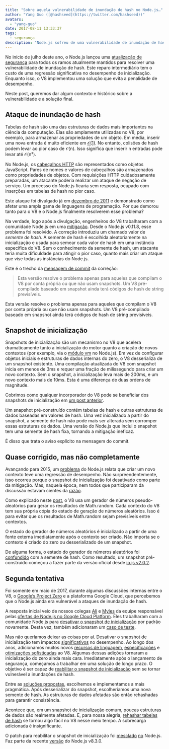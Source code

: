 ```yaml
---
title: "Sobre aquela vulnerabilidade de inundação de hash no Node.js…"
author: "Yang Guo ([@hashseed](https://twitter.com/hashseed))"
avatars:
  - "yang-guo"
date: 2017-08-11 13:33:37
tags:
  - segurança
description: "Node.js sofreu de uma vulnerabilidade de inundação de hash. Este post fornece um pouco de contexto e explica a solução no V8."
---
```

No início de julho deste ano, o Node.js lançou uma [atualização de segurança](https://nodejs.org/en/blog/vulnerability/july-2017-security-releases/) para todos os ramos atualmente mantidos para resolver uma vulnerabilidade de inundação de hash. Este reparo intermediário tem o custo de uma regressão significativa no desempenho de inicialização. Enquanto isso, o V8 implementou uma solução que evita a penalidade de desempenho.

<!--truncate-->
Neste post, queremos dar algum contexto e histórico sobre a vulnerabilidade e a solução final.

## Ataque de inundação de hash

Tabelas de hash são uma das estruturas de dados mais importantes na ciência da computação. Elas são amplamente utilizadas no V8, por exemplo, para armazenar as propriedades de um objeto. Em média, inserir uma nova entrada é muito eficiente em [𝒪(1)](https://en.wikipedia.org/wiki/Big_O_notation). No entanto, colisões de hash podem levar ao pior caso de 𝒪(n). Isso significa que inserir n entradas pode levar até 𝒪(n²).

No Node.js, os [cabeçalhos HTTP](https://nodejs.org/api/http.html#http_response_getheaders) são representados como objetos JavaScript. Pares de nomes e valores de cabeçalhos são armazenados como propriedades de objetos. Com requisições HTTP cuidadosamente preparadas, um atacante poderia realizar um ataque de negação de serviço. Um processo do Node.js ficaria sem resposta, ocupado com inserções em tabelas de hash no pior caso.

Este ataque foi divulgado já em [dezembro de 2011](https://events.ccc.de/congress/2011/Fahrplan/events/4680.en.html) e demonstrado como afetar uma ampla gama de linguagens de programação. Por que demorou tanto para o V8 e o Node.js finalmente resolverem esse problema?

Na verdade, logo após a divulgação, engenheiros do V8 trabalharam com a comunidade Node.js em uma [mitigação](https://github.com/v8/v8/commit/81a0271004833249b4fe58f7d64ae07e79cffe40). Desde o Node.js v0.11.8, esse problema foi resolvido. A correção introduziu um chamado valor de _semente de hash_. A semente de hash é escolhida aleatoriamente na inicialização e usada para semear cada valor de hash em uma instância específica do V8. Sem o conhecimento da semente de hash, um atacante teria muita dificuldade para atingir o pior caso, quanto mais criar um ataque que vise todas as instâncias do Node.js.

Este é o trecho da [mensagem de commit](https://github.com/v8/v8/commit/81a0271004833249b4fe58f7d64ae07e79cffe40) da correção:

> Esta versão resolve o problema apenas para aqueles que compilam o V8 por conta própria ou que não usam snapshots. Um V8 pré-compilado baseado em snapshot ainda terá códigos de hash de string previsíveis.

Esta versão resolve o problema apenas para aqueles que compilam o V8 por conta própria ou que não usam snapshots. Um V8 pré-compilado baseado em snapshot ainda terá códigos de hash de string previsíveis.

## Snapshot de inicialização

Snapshots de inicialização são um mecanismo no V8 que acelera dramaticamente tanto a inicialização do motor quanto a criação de novos contextos (por exemplo, via o [módulo vm](https://nodejs.org/api/vm.html) no Node.js). Em vez de configurar objetos iniciais e estruturas de dados internas do zero, o V8 desserializa de um snapshot existente. Uma compilação atualizada do V8 com snapshot inicia em menos de 3ms e requer uma fração de milissegundo para criar um novo contexto. Sem o snapshot, a inicialização leva mais de 200ms, e um novo contexto mais de 10ms. Esta é uma diferença de duas ordens de magnitude.

Cobrimos como qualquer incorporador do V8 pode se beneficiar dos snapshots de inicialização em [um post anterior](/blog/custom-startup-snapshots).

Um snapshot pré-construído contém tabelas de hash e outras estruturas de dados baseadas em valores de hash. Uma vez inicializado a partir do snapshot, a semente de hash não pode mais ser alterada sem corromper essas estruturas de dados. Uma versão do Node.js que inclui o snapshot tem uma semente de hash fixa, tornando a mitigação ineficaz.

É disso que trata o aviso explícito na mensagem do commit.

## Quase corrigido, mas não completamente

Avançando para 2015, um [problema](https://github.com/nodejs/node/issues/1631) do Node.js relata que criar um novo contexto teve uma regressão de desempenho. Não surpreendentemente, isso ocorreu porque o snapshot de inicialização foi desativado como parte da mitigação. Mas, naquela época, nem todos que participaram da discussão estavam cientes da [razão](https://github.com/nodejs/node/issues/528#issuecomment-71009086).

Como explicado neste [post](/blog/math-random), o V8 usa um gerador de números pseudo-aleatórios para gerar os resultados de Math.random. Cada contexto do V8 tem sua própria cópia do estado de geração de números aleatórios. Isso é para evitar que os resultados de Math.random sejam previsíveis entre contextos.

O estado do gerador de números aleatórios é inicializado a partir de uma fonte externa imediatamente após o contexto ser criado. Não importa se o contexto é criado do zero ou desserializado de um snapshot.

De alguma forma, o estado do gerador de números aleatórios foi [confundido](https://github.com/nodejs/node/issues/1631#issuecomment-100044148) com a semente de hash. Como resultado, um snapshot pré-construído começou a fazer parte da versão oficial desde [io.js v2.0.2](https://github.com/nodejs/node/pull/1679).

## Segunda tentativa

Foi somente em maio de 2017, durante algumas discussões internas entre o V8, o [Google’s Project Zero](https://googleprojectzero.blogspot.com/) e a plataforma Google Cloud, que percebemos que o Node.js ainda era vulnerável a ataques de inundação de hash.

A resposta inicial veio de nossos colegas [Ali](https://twitter.com/ofrobots) e [Myles](https://twitter.com/MylesBorins) da equipe responsável pelas [ofertas de Node.js no Google Cloud Platform](https://cloud.google.com/nodejs/). Eles trabalharam com a comunidade Node.js para [desativar o snapshot de inicialização](https://github.com/nodejs/node/commit/eff636d8eb7b009c40fb053802c169ba1417293d) por padrão novamente. Desta vez, também adicionaram um [caso de teste](https://github.com/nodejs/node/commit/9fedc1f09648ff7cebed65883966f5647686a38a).

Mas não queríamos deixar as coisas por aí. Desativar o snapshot de inicialização tem impactos [significativos](https://github.com/nodejs/node/issues/14229) no desempenho. Ao longo dos anos, adicionamos muitos novos [recursos de linguagem](/blog/high-performance-es2015), [especificações](/blog/webassembly-browser-preview) e [otimizações sofisticadas](/blog/speeding-up-regular-expressions) ao V8. Algumas dessas adições tornaram a inicialização do zero ainda mais cara. Imediatamente após o lançamento de segurança, começamos a trabalhar em uma solução de longo prazo. O objetivo é ser capaz de [reabilitar o snapshot de inicialização](https://github.com/nodejs/node/issues/14171) sem se tornar vulnerável a inundações de hash.

Entre as [soluções propostas](https://docs.google.com/document/d/1br7T3jk5JAJSYaT8eZdQlqrPTDRClheGpRU1-BpY1ss/edit), escolhemos e implementamos a mais pragmática. Após desserializar do snapshot, escolheríamos uma nova semente de hash. As estruturas de dados afetadas são então rehashadas para garantir consistência.

Acontece que, em um snapshot de inicialização comum, poucas estruturas de dados são realmente afetadas. E, para nossa alegria, [rehashar tabelas de hash](https://github.com/v8/v8/commit/0e8e0030775518b69eb8522823ea3754e6bddc69) se tornou algo fácil no V8 nesse meio tempo. A sobrecarga adicionada é insignificante.

O patch para reabilitar o snapshot de inicialização foi [mesclado](https://github.com/nodejs/node/commit/2ae2874ae7dfec2c55b5d390d25b6eed9932f78d) [no](https://github.com/nodejs/node/commit/14e4254f68f71a6afaf3ebe16794172b08e68d7b) Node.js. Faz parte da recente [versão](https://medium.com/the-node-js-collection/node-js-8-3-0-is-now-available-shipping-with-the-ignition-turbofan-execution-pipeline-aa5875ad3367) do Node.js v8.3.0.
